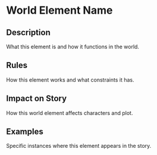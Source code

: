 # World Element Name

## Description

What this element is and how it functions in the world.

## Rules

How this element works and what constraints it has.

## Impact on Story

How this world element affects characters and plot.

## Examples

Specific instances where this element appears in the story.
